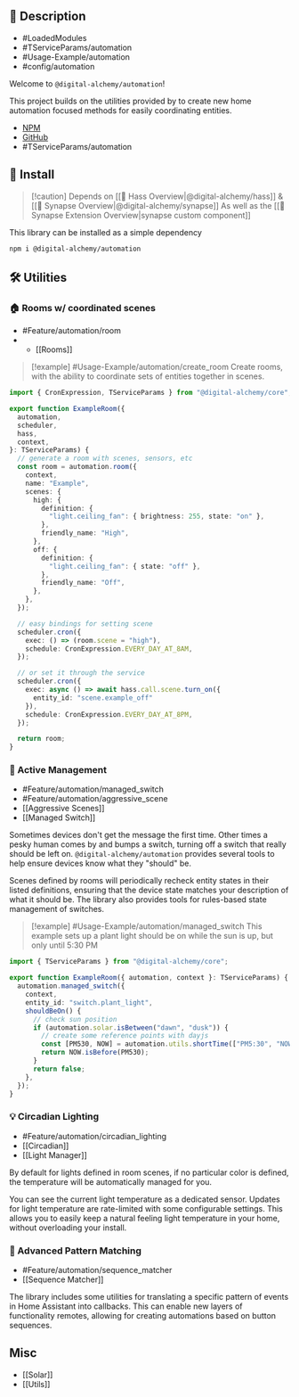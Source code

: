 ## 📘 Description

- #LoadedModules
- #TServiceParams/automation
- #Usage-Example/automation 
- #config/automation

Welcome to `@digital-alchemy/automation`!

This project builds on the utilities provided by to create new home automation focused methods for easily coordinating entities.

- [NPM](https://www.npmjs.com/package/@digital-alchemy/automation)
- [GitHub](https://github.com/Digital-Alchemy-TS/automation)
- #TServiceParams/automation

## 💾 Install

> [!caution] Depends on  [[🧭 Hass Overview|@digital-alchemy/hass]] & [[🧭 Synapse Overview|@digital-alchemy/synapse]]
> As well as the [[🧭 Synapse Extension Overview|synapse custom component]] 

This library can be installed as a simple dependency
```bash
npm i @digital-alchemy/automation
```
## 🛠️ Utilities
### 🏠 Rooms w/ coordinated scenes

- #Feature/automation/room
- - [[Rooms]]

> [!example] #Usage-Example/automation/create_room
> Create rooms, with the ability to coordinate sets of entities together in scenes. 
```typescript
import { CronExpression, TServiceParams } from "@digital-alchemy/core";

export function ExampleRoom({
  automation,
  scheduler,
  hass,
  context,
}: TServiceParams) {
  // generate a room with scenes, sensors, etc
  const room = automation.room({
    context,
    name: "Example",
    scenes: {
      high: {
        definition: {
          "light.ceiling_fan": { brightness: 255, state: "on" },
        },
        friendly_name: "High",
      },
      off: {
        definition: {
          "light.ceiling_fan": { state: "off" },
        },
        friendly_name: "Off",
      },
    },
  });

  // easy bindings for setting scene
  scheduler.cron({
    exec: () => (room.scene = "high"),
    schedule: CronExpression.EVERY_DAY_AT_8AM,
  });

  // or set it through the service
  scheduler.cron({
    exec: async () => await hass.call.scene.turn_on({ 
      entity_id: "scene.example_off" 
    }),
    schedule: CronExpression.EVERY_DAY_AT_8PM,
  });

  return room;
}
```
### 🔧 Active Management

- #Feature/automation/managed_switch
- #Feature/automation/aggressive_scene
- [[Aggressive Scenes]]
- [[Managed Switch]]

Sometimes devices don't get the message the first time. Other times a pesky human comes by and bumps a switch, turning off a switch that really should be left on. `@digital-alchemy/automation` provides several tools to help ensure devices know what they "should" be.

Scenes defined by rooms will periodically recheck entity states in their listed definitions, ensuring that the device state matches your description of what it should be. The library also provides tools for rules-based state management of switches.

> [!example] #Usage-Example/automation/managed_switch
> This example sets up a plant light should be on while the sun is up, but only until 5:30 PM

```typescript
import { TServiceParams } from "@digital-alchemy/core";

export function ExampleRoom({ automation, context }: TServiceParams) {
  automation.managed_switch({
    context,
    entity_id: "switch.plant_light",
    shouldBeOn() {
      // check sun position
      if (automation.solar.isBetween("dawn", "dusk")) {
        // create some reference points with dayjs
        const [PM530, NOW] = automation.utils.shortTime(["PM5:30", "NOW"]);
        return NOW.isBefore(PM530);
      }
      return false;
    },
  });
}
```
### 💡 Circadian Lighting

- #Feature/automation/circadian_lighting
- [[Circadian]]
- [[Light Manager]]

By default for lights defined in room scenes, if no particular color is defined, the temperature will be automatically managed for you. 

You can see the current light temperature as a dedicated sensor. Updates for light temperature are rate-limited with some configurable settings. This allows you to easily keep a natural feeling light temperature in your home, without overloading your install.

### 🧩 Advanced Pattern Matching

- #Feature/automation/sequence_matcher
- [[Sequence Matcher]]

The library includes some utilities for translating a specific pattern of events in Home Assistant into callbacks. This can enable new layers of functionality remotes, allowing for creating automations based on button sequences.

## Misc

- [[Solar]]
- [[Utils]]